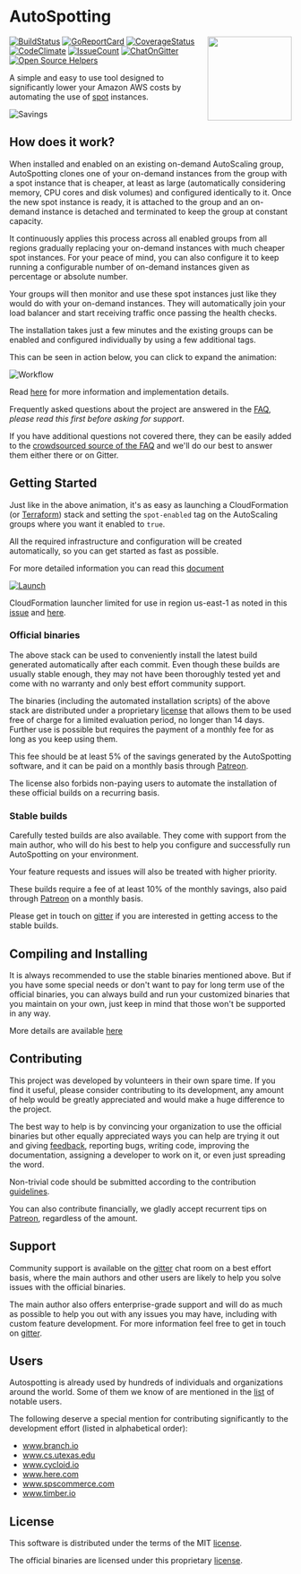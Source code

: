# AutoSpotting #

<!-- markdownlint-disable MD026 MD033 -->

<img src="logo.png" width="150" align="right">

[![BuildStatus](https://travis-ci.org/cristim/autospotting.svg?branch=master)](https://travis-ci.org/cristim/autospotting)
[![GoReportCard](https://goreportcard.com/badge/github.com/cristim/autospotting)](https://goreportcard.com/report/github.com/cristim/autospotting)
[![CoverageStatus](https://coveralls.io/repos/github/cristim/autospotting/badge.svg?branch=master)](https://coveralls.io/github/cristim/autospotting?branch=master)
[![CodeClimate](https://codeclimate.com/github/cristim/autospotting/badges/gpa.svg)](https://codeclimate.com/github/cristim/autospotting)
[![IssueCount](https://codeclimate.com/github/cristim/autospotting/badges/issue_count.svg)](https://codeclimate.com/github/cristim/autospotting)
[![ChatOnGitter](https://badges.gitter.im/cristim/autospotting.svg)](https://gitter.im/cristim/autospotting?utm_source=badge&utm_medium=badge&utm_campaign=pr-badge)
[![Open Source Helpers](https://www.codetriage.com/cristim/autospotting/badges/users.svg)](https://www.codetriage.com/cristim/autospotting)

A simple and easy to use tool designed to significantly lower your Amazon AWS
costs by automating the use of [spot](https://aws.amazon.com/ec2/spot)
instances.

![Savings](https://autospotting.org/img/savings.png)

## How does it work? ##

When installed and enabled on an existing on-demand AutoScaling group,
AutoSpotting clones one of your on-demand instances from the group with a spot
instance that is cheaper, at least as large (automatically considering memory,
CPU cores and disk volumes) and configured identically to it. Once the new spot
instance is ready, it is attached to the group and an on-demand instance is
detached and terminated to keep the group at constant capacity.

It continuously applies this process across all enabled groups from all
regions gradually replacing your on-demand instances with much cheaper spot
instances. For your peace of mind, you can also configure it to keep running a
configurable number of on-demand instances given as percentage or absolute
number.

Your groups will then monitor and use these spot instances just like they would
do with your on-demand instances. They will automatically join your load
balancer and start receiving traffic once passing the health checks.

The installation takes just a few minutes and the existing groups can be enabled
and configured individually by using a few additional tags.

This can be seen in action below, you can click to expand the animation:

![Workflow](https://autospotting.org/img/autospotting.gif)

Read [here](TECHNICAL_DETAILS.md) for more information and implementation
details.

Frequently asked questions about the project are answered in the [FAQ](FAQ.md),
*please read this first before asking for support*.

If you have additional questions not covered there, they can be easily added to
the [crowdsourced source of the FAQ](https://etherpad.net/p/AutoSpotting_FAQ)
and we'll do our best to answer them either there or on Gitter.

## Getting Started ##

Just like in the above animation, it's as easy as launching a CloudFormation (or
[Terraform](https://github.com/cristim/autospotting/tree/master/terraform))
stack and setting the `spot-enabled` tag on the AutoScaling groups where you
want it enabled to `true`.

All the required infrastructure and configuration will be created automatically,
so you can get started as fast as possible.

For more detailed information you can read this [document](START.md)

[![Launch](https://s3.amazonaws.com/cloudformation-examples/cloudformation-launch-stack.png)](https://console.aws.amazon.com/cloudformation/home?region=us-east-1#/stacks/new?stackName=AutoSpotting&templateURL=https://s3.amazonaws.com/cloudprowess/nightly/template.json)

CloudFormation launcher limited for use in region us-east-1 as noted in this
[issue](https://github.com/cristim/autospotting/issues/94) and
[here](https://github.com/cristim/autospotting/blob/master/START.md#install-via-cloudformation).

### Official binaries ###

The above stack can be used to conveniently install the latest build generated
automatically after each commit. Even though these builds are usually stable
enough, they may not have been thoroughly tested yet and come with no warranty
and only best effort community support.

The binaries (including the automated installation scripts) of the above stack
are distributed under a proprietary [license](BINARY_LICENSE) that allows them
to be used free of charge for a limited evaluation period, no longer than 14
days. Further use is possible but requires the payment of a monthly fee for as
long as you keep using them.

This fee should be at least 5% of the savings generated by the AutoSpotting
software, and it can be paid on a monthly basis through
[Patreon](https://www.patreon.com/bePatron?c=979085).

The license also forbids non-paying users to automate the installation of these
official builds on a recurring basis.

### Stable builds ###

Carefully tested builds are also available. They come with support from the
main author, who will do his best to help you configure and successfully run
AutoSpotting on your environment.

Your feature requests and issues will also be treated with higher priority.

These builds require a fee of at least 10% of the monthly savings, also paid
through [Patreon](https://www.patreon.com/bePatron?c=979085) on a monthly basis.

Please get in touch on [gitter](https://gitter.im/cristim) if you are interested
in getting access to the stable builds.

## Compiling and Installing ##

It is always recommended to use the stable binaries mentioned above. But if you
have some special needs or don't want to pay for long term use of the official
binaries, you can always build and run your customized binaries that you
maintain on your own, just keep in mind that those won't be supported in any
way.

More details are available [here](CUSTOM_BUILDS.md)

## Contributing ##

This project was developed by volunteers in their own spare time. If you find it
useful, please consider contributing to its development, any amount of help
would be greatly appreciated and would make a huge difference to the project.

The best way to help is by convincing your organization to use the official
binaries but other equally appreciated ways you can help are trying it out and
giving [feedback](https://gitter.im/cristim/autospotting), reporting bugs,
writing code, improving the documentation, assigning a developer to work on it,
or even just spreading the word.

Non-trivial code should be submitted according to the contribution
[guidelines](CONTRIBUTING.md).

You can also contribute financially, we gladly accept recurrent tips on
[Patreon](https://www.patreon.com/bePatron?c=979085), regardless of the amount.

## Support ##

Community support is available on the
[gitter](https://gitter.im/cristim/autospotting) chat room on a best effort
basis, where the main authors and other users are likely to help you solve
issues with the official binaries.

The main author also offers enterprise-grade support and will do as much as
possible to help you out with any issues you may have, including with custom
feature development. For more information feel free to get in touch on
[gitter](https://gitter.im/cristim).

## Users ##

Autospotting is already used by hundreds of individuals and organizations around
the world. Some of them we know of are mentioned in the [list](USERS.md) of
notable users.

The following deserve a special mention for contributing significantly to the
development effort (listed in alphabetical order):

- www.branch.io
- www.cs.utexas.edu
- www.cycloid.io
- www.here.com
- www.spscommerce.com
- www.timber.io

## License ##

This software is distributed under the terms of the MIT [license](LICENSE).

The official binaries are licensed under this proprietary
[license](BINARY_LICENSE).
